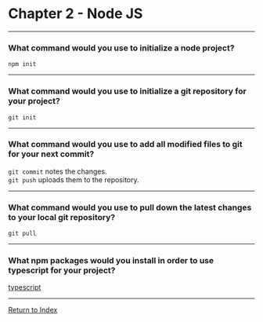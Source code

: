 # Chapter 2 - Node JS

---

### What command would you use to initialize a node project?

`npm init`

---

### What command would you use to initialize a git repository for your project?

`git init`

---

### What command would you use to add all modified files to git for your next commit?

`git commit` notes the changes.  
`git push` uploads them to the repository.

---

### What command would you use to pull down the latest changes to your local git repository?

`git pull`

---

### What npm packages would you install in order to use typescript for your project?

[typescript](https://www.npmjs.com/package/typescript)

---

[Return to Index](../readme.md)
